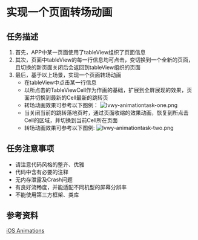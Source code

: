 # 实现一个页面转场动画

## 任务描述
1. 首先，APP中某一页面使用了tableView组织了页面信息
2. 其次，页面中tableView的每一行信息均可点击，变切换到一个全新的页面，且切换的新页面关闭后会返回到tableView组织的页面
3. 最后，基于以上场景，实现一个页面转场动画
    * 在tableView中点击某一行信息
    * 以所点击的TableViewCell作为作画的基础，扩展到全屏展现的效果，页面并切换到最新的Cell最新的跳转页
    * 转场动画效果可参考以下图例：
    ![lvwy-animationtask-one.png](https://ooo.0o0.ooo/2017/04/24/58fd6b94bcd3c.png)
    * 当关闭当前的跳转落地页时，通过页面收缩的效果动画，恢复到所点击Cell的区域，并切换到当前Cell所在页面
    * 转场动画效果可参考以下图例:
    ![lvwy-animationtask-two.png](https://ooo.0o0.ooo/2017/04/24/58fd6bbb565f2.png)

## 任务注意事项
* 请注意代码风格的整齐、优雅
* 代码中含有必要的注释
* 无内存泄露及Crash问题
* 有良好流畅度，并能适配不同机型的屏幕分辨率
* 不能使用第三方框架、类库

## 参考资料
[iOS Animations](https://developer.apple.com/library/content/documentation/WindowsViews/Conceptual/ViewPG_iPhoneOS/AnimatingViews/AnimatingViews.html)